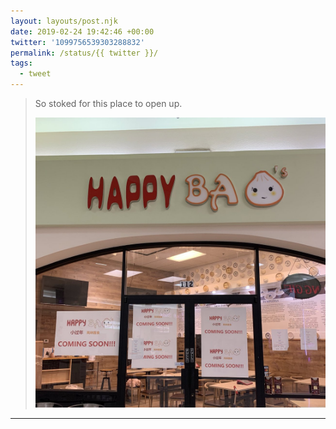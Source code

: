 ```yaml
---
layout: layouts/post.njk
date: 2019-02-24 19:42:46 +00:00
twitter: '1099756539303288832'
permalink: /status/{{ twitter }}/
tags: 
  - tweet
---
```


> So stoked for this place to open up. 
> 
> ![Restaurant called Happy Bao’a, coming soon.](/img/1099756539303288832-D0MevT3UUAAlIGu.jpg)

---
